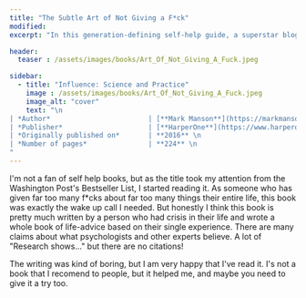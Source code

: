 ```yaml
---
title: "The Subtle Art of Not Giving a F*ck"
modified:
excerpt: "In this generation-defining self-help guide, a superstar blogger cuts through the crap to show us how to stop trying to be "positive" all the time so that we can truly become better, happier people."

header:
  teaser : /assets/images/books/Art_Of_Not_Giving_A_Fuck.jpeg

sidebar:
  - title: "Influence: Science and Practice"
    image : /assets/images/books/Art_Of_Not_Giving_A_Fuck.jpeg
    image_alt: "cover"
    text: "\n
| *Author*                        | [**Mark Manson**](https://markmanson.net/) \n
| *Publisher*                     | [**HarperOne**](https://www.harperone.com) \n
| *Originally published on*       | **2016** \n
| *Number of pages*               | **224** \n
"
---
```


I'm not a fan of self help books, but as the title took my attention from the Washington Post's Bestseller List, I started reading it. 
As someone who has given far too many f*cks about far too many things their entire life, this book was exactly the wake up call I needed. 
But honestly I think this book is pretty much written by a person who had crisis in their life and wrote a whole book of life-advice based on their single experience.
There are many claims about what psychologists and other experts believe. A lot of "Research shows..." but there are no citations!

The writing was kind of boring, but I am very happy that I've read it. I's not a book that I recomend to people, but it helped me, and maybe you need to give it a try too.
